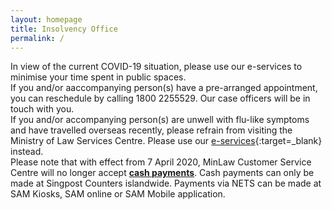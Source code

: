 ```yaml
---
layout: homepage
title: Insolvency Office
permalink: /
---
```

<!-- Type your notification here - the notification bar will not appear if this is empty. For other changes, refer to _data/homepage.yml to edit the homepage -->
In view of the current COVID-19 situation, please use our e-services to minimise your time spent in public spaces. <br>If you and/or aaccompanying person(s) have a pre-arranged appointment, you can reschedule by calling 1800 2255529. Our case officers will be in touch with you.<br>If you and/or accompanying person(s) are unwell with flu-like symptoms and have travelled overseas recently, please refrain from visiting the Ministry of Law Services Centre. Please use our [e-services](https://www.mlaw.gov.sg/e-services){:target=_blank} instead.<br>Please note that with effect from 7 April 2020, MinLaw Customer Service Centre will no longer accept <u><b>cash payments</b></u>. Cash payments can only be made at Singpost Counters islandwide. Payments via NETS can be made at SAM Kiosks, SAM online or SAM Mobile application.
